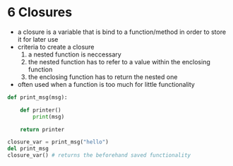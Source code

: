 # 6 Closures
- a closure is a variable that is bind to a function/method in order to store it for later use
- criteria to create a closure
	1. a nested function is neccessary
	2. the nested function has to refer to a value within the enclosing function
	3. the enclosing function has to return the nested one
- often used when a function is too much for little functionality
```python
def print_msg(msg):

	def printer()
		print(msg)

	return printer

closure_var = print_msg("hello")
del print_msg
closure_var() # returns the beforehand saved functionality
```